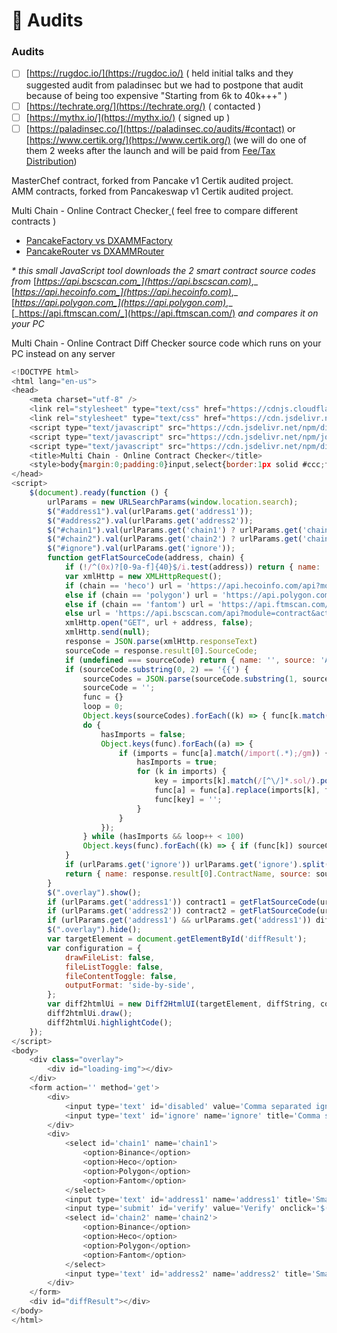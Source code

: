 # 📕 Audits

### Audits

* [ ] [https://rugdoc.io/​](https://rugdoc.io/) \( held initial talks and they suggested audit from paladinsec but we had to postpone that audit because of being too expensive "Starting from 6k to 40k+++"  \)
* [ ] [https://techrate.org/](https://techrate.org/) \( contacted \)
* [ ] [https://mythx.io/](https://mythx.io/) \( signed up \)
* [ ] [https://paladinsec.co/](https://paladinsec.co/audits/#contact) or [https://www.certik.org/](https://www.certik.org/)  \(we will do one of them 2 weeks after the launch and will be paid from [Fee/Tax Distribution](../features/deposit-fee-redistribution.md)\)

MasterChef contract, forked from Pancake v1 Certik audited project.  
AMM contracts, forked from Pancakeswap v1 Certik audited project.

Multi Chain - Online Contract Checker[ ](https://galaxyfinance.one/contractdiffchecker.html?a1=0xBCfCcbde45cE874adCB698cC183deBcF17952812&a2=0xd7581640DBfC558b3f4d729B8f8c60e0122511F8)\( feel free to compare different contracts \)

* [PancakeFactory vs DXAMMFactory](https://galaxyfinance.one/contractdiffchecker.html?ignore=Pancake%2Cpancake%2CCake%2CGalaxy%2Cpragma+solidity.*&chain1=Binance&address1=0xBCfCcbde45cE874adCB698cC183deBcF17952812&chain2=Binance&address2=0xd7581640DBfC558b3f4d729B8f8c60e0122511F8) 
* [PancakeRouter vs DXAMMRouter](https://galaxyfinance.one/contractdiffchecker.html?ignore=Pancake%2CGalaxy%2Cpragma+solidity.*&chain1=Binance&address1=0x05ff2b0db69458a0750badebc4f9e13add608c7f&chain2=Binance&address2=0x3d492a1Cf02112f201721544e13a5e239a5258d9) 

_\* this small JavaScript tool downloads the 2 smart contract source codes from_ [_https://api.bscscan.com_](https://api.bscscan.com)_,_ [_https://api.hecoinfo.com_](https://api.hecoinfo.com)_,_ [_https://api.polygon.com_](https://api.polygon.com)_,_ [_https://api.ftmscan.com/_](https://api.ftmscan.com/) _and compares it on your PC_  
  
Multi Chain - Online Contract Diff Checker source code which runs on your PC instead on any server

```javascript
<!DOCTYPE html>
<html lang="en-us">
<head>
    <meta charset="utf-8" />
    <link rel="stylesheet" type="text/css" href="https://cdnjs.cloudflare.com/ajax/libs/highlight.js/10.7.1/styles/github.min.css" />
    <link rel="stylesheet" type="text/css" href="https://cdn.jsdelivr.net/npm/diff2html/bundles/css/diff2html.min.css" />
    <script type="text/javascript" src="https://cdn.jsdelivr.net/npm/diff2html/bundles/js/diff2html-ui.min.js"></script>
    <script type="text/javascript" src="https://cdn.jsdelivr.net/npm/jquery@3.6.0/dist/jquery.min.js"></script>
    <script type="text/javascript" src="https://cdn.jsdelivr.net/npm/diff@5.0.0/dist/diff.min.js"></script>
    <title>Multi Chain - Online Contract Checker</title>
    <style>body{margin:0;padding:0}input,select{border:1px solid #ccc;font-size:17px;padding:.5em;margin:.1em}#disabled{width:260px}#ignore{width:75%}#address1,#address2{width:35%}#verify{width:70px}#diffResult{clear:both;margin:.1em}#loading-img{background:url(http://preloaders.net/preloaders/360/Velocity.gif) center center no-repeat;height:100%;z-index:20}.overlay{background:#e9e9e9;display:none;position:absolute;top:0;right:0;bottom:0;left:0;opacity:.5}</style>
</head>
<script>
    $(document).ready(function () {
        urlParams = new URLSearchParams(window.location.search);
        $("#address1").val(urlParams.get('address1'));
        $("#address2").val(urlParams.get('address2'));
        $("#chain1").val(urlParams.get('chain1') ? urlParams.get('chain1') : 'Binance');
        $("#chain2").val(urlParams.get('chain2') ? urlParams.get('chain2') : 'Binance');
        $("#ignore").val(urlParams.get('ignore'));
        function getFlatSourceCode(address, chain) {
            if (!/^(0x)?[0-9a-f]{40}$/i.test(address)) return { name: '', source: 'Invalid address: ' + address};
            var xmlHttp = new XMLHttpRequest();
            if (chain == 'heco') url = 'https://api.hecoinfo.com/api?module=contract&action=getsourcecode&apikey=5G3VJVUHVXCHY4JB1VECKYUMMPZCMXVZH6&address=';
            else if (chain == 'polygon') url = 'https://api.polygon.com/api?module=contract&action=getsourcecode&apikey=WJXAMUTNMUV98I5NQPYM4URY2YK9RIBW25&address=';
            else if (chain == 'fantom') url = 'https://api.ftmscan.com/api?module=contract&action=getsourcecode&apikey=H78J721C8UY75RIRJPZZ9BXMFJ2J15E2G9&address=';
            else url = 'https://api.bscscan.com/api?module=contract&action=getsourcecode&apikey=E1GZ8ZJZ1G2KC314EPJQQIP8MCAG9X553D&address=';
            xmlHttp.open("GET", url + address, false);
            xmlHttp.send(null);
            response = JSON.parse(xmlHttp.responseText)
            sourceCode = response.result[0].SourceCode;
            if (undefined === sourceCode) return { name: '', source: 'Address ' + address + ' ' + (undefined === response.result ? 'Failed to get sourcecode' : response.result)};
            if (sourceCode.substring(0, 2) == '{{') {
                sourceCodes = JSON.parse(sourceCode.substring(1, sourceCode.length - 1)).sources;
                sourceCode = '';
                func = {}
                loop = 0;
                Object.keys(sourceCodes).forEach((k) => { func[k.match(/[^\/]*.sol/).pop()] = sourceCodes[k].content.replace(/\n/g, '\n'); })
                do {
                    hasImports = false;
                    Object.keys(func).forEach((a) => {
                        if (imports = func[a].match(/import(.*);/gm)) {
                            hasImports = true;
                            for (k in imports) {
                                key = imports[k].match(/[^\/]*.sol/).pop();
                                func[a] = func[a].replace(imports[k], func[key])
                                func[key] = '';
                            }
                        }
                    });
                } while (hasImports && loop++ < 100)
                Object.keys(func).forEach((k) => { if (func[k]) sourceCode = func[k]; })
            }
            if (urlParams.get('ignore')) urlParams.get('ignore').split(',').map(function (e) { sourceCode = sourceCode.replace(new RegExp(e, 'gm'), ''); })
            return { name: response.result[0].ContractName, source: sourceCode.replace(/\r+/g, '\n').replace(/\n{2,}/g, '\n').trim() };
        }
        $(".overlay").show();
        if (urlParams.get('address1')) contract1 = getFlatSourceCode(urlParams.get('address1'), urlParams.get('chain1'));
        if (urlParams.get('address2')) contract2 = getFlatSourceCode(urlParams.get('address2'), urlParams.get('chain2'));
        if (urlParams.get('address1') && urlParams.get('address1')) diffString = Diff.createTwoFilesPatch(contract1.name, contract2.name, contract1.source, contract2.source);
        $(".overlay").hide();
        var targetElement = document.getElementById('diffResult');
        var configuration = {
            drawFileList: false,
            fileListToggle: false,
            fileContentToggle: false,
            outputFormat: 'side-by-side',
        };
        var diff2htmlUi = new Diff2HtmlUI(targetElement, diffString, configuration);
        diff2htmlUi.draw();
        diff2htmlUi.highlightCode();
    });
</script>
<body>
    <div class="overlay">
        <div id="loading-img"></div>
    </div>
    <form action='' method='get'>
        <div>
            <input type='text' id='disabled' value='Comma separated ignored words' disabled>
            <input type='text' id='ignore' name='ignore' title='Comma separated ignored words' placeholder='Comma separated ignored words'>
        </div>
        <div>
            <select id='chain1' name='chain1'>
                <option>Binance</option>
                <option>Heco</option>
                <option>Polygon</option>
                <option>Fantom</option>
            </select>
            <input type='text' id='address1' name='address1' title='Smart contract address' placeholder='Smart contract address'>
            <input type='submit' id='verify' value='Verify' onclick='$(".overlay").show();'>
            <select id='chain2' name='chain2'>
                <option>Binance</option>
                <option>Heco</option>
                <option>Polygon</option>
                <option>Fantom</option>
            </select>
            <input type='text' id='address2' name='address2' title='Smart contract address' placeholder='Smart contract address'>
        </div>
    </form>
    <div id="diffResult"></div>
</body>
</html>
```

  
      


